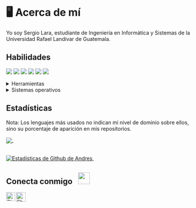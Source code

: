 # 🖥 Acerca de mí
Yo soy Sergio Lara, estudiante de Ingeniería en Informática y Sistemas de la Universidad Rafael Landívar de Guatemala.<br/>

## Habilidades
<img src="https://img.shields.io/badge/-C%23-blueviolet" /> <img src="https://img.shields.io/badge/-C%2B%2B-blue" /> <img src="https://img.shields.io/badge/-Java-orange" /> <img src="https://img.shields.io/badge/-SQL%20Server-lightgrey" /> <img src="https://img.shields.io/badge/-Assembly-lightgrey" /> <img src="https://img.shields.io/badge/-Python-yellow" />
<details>
	<summary>Herramientas</summary>
	<ul>
    	  <li>Visual Studio</li>
	  <li>Visual Studio Code</li>
	  <li>MSSQL</li>
	</ul>
</details>
<details>
	<summary>Sistemas operativos</summary>
	<ul>
	  <li>Windows Server</li>
	  <li> SUSE Linux Enterprise Server (SLES)</li>
	</ul>
</details>

## Estadísticas
Nota: Los lenguajes más usados no indican mi nivel de dominio sobre ellos, sino su porcentaje de aparición en mis repositorios.

<a href="https://github.com/srgiola/github-readme-stats">
  <img align="center" src="https://github-readme-stats.vercel.app/api/top-langs/?username=srgiola&layout=compact&theme=default" />
</a> &nbsp;&nbsp;&nbsp;&nbsp;&nbsp;&nbsp;&nbsp;&nbsp;&nbsp;&nbsp;&nbsp;&nbsp;

<br><a href="https://github.com/srgiola/github-readme-stats">
  <img align="center" src="https://github-readme-stats.vercel.app/api?username=srgiola&show_icons=true&theme=default&count_private=true&include_all_commits=true" alt="Estadísticas de Github de Andres" />
</a> &nbsp;

## Conecta conmigo &nbsp; <img src="https://github.com/TheDudeThatCode/TheDudeThatCode/blob/master/Assets/Handshake.gif" height="32px">
<a href="https://www.linkedin.com/in/sergiola/">
    <img align="left" alt="Shubhamdeep Jha | Linkedin" width="24px" src="https://github.com/TheDudeThatCode/TheDudeThatCode/blob/master/Assets/Linkedin.svg" />
  </a>
  <a href="mailto:srgiolarav@gmail.com">
    <img align="left" alt="Shubhamdeep Jha | Gmail" width="26px" src="https://github.com/TheDudeThatCode/TheDudeThatCode/blob/master/Assets/Gmail.svg" />
  </a>
